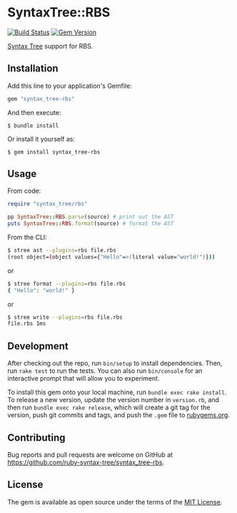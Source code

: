 # SyntaxTree::RBS

[![Build Status](https://github.com/ruby-syntax-tree/syntax_tree-rbs/actions/workflows/main.yml/badge.svg)](https://github.com/ruby-syntax-tree/syntax_tree-rbs/actions/workflows/main.yml)
[![Gem Version](https://img.shields.io/gem/v/syntax_tree-rbs.svg)](https://rubygems.org/gems/syntax_tree-rbs)

[Syntax Tree](https://github.com/ruby-syntax-tree/syntax_tree) support for RBS.

## Installation

Add this line to your application's Gemfile:

```ruby
gem "syntax_tree-rbs"
```

And then execute:

    $ bundle install

Or install it yourself as:

    $ gem install syntax_tree-rbs

## Usage

From code:

```ruby
require "syntax_tree/rbs"

pp SyntaxTree::RBS.parse(source) # print out the AST
puts SyntaxTree::RBS.format(source) # format the AST
```

From the CLI:

```sh
$ stree ast --plugins=rbs file.rbs
(root object=(object values={"Hello"=>(literal value="world!")}))
```

or

```sh
$ stree format --plugins=rbs file.rbs
{ "Hello": "world!" }
```

or

```sh
$ stree write --plugins=rbs file.rbs
file.rbs 1ms
```

## Development

After checking out the repo, run `bin/setup` to install dependencies. Then, run `rake test` to run the tests. You can also run `bin/console` for an interactive prompt that will allow you to experiment.

To install this gem onto your local machine, run `bundle exec rake install`. To release a new version, update the version number in `version.rb`, and then run `bundle exec rake release`, which will create a git tag for the version, push git commits and tags, and push the `.gem` file to [rubygems.org](https://rubygems.org).

## Contributing

Bug reports and pull requests are welcome on GitHub at https://github.com/ruby-syntax-tree/syntax_tree-rbs.

## License

The gem is available as open source under the terms of the [MIT License](https://opensource.org/licenses/MIT).

